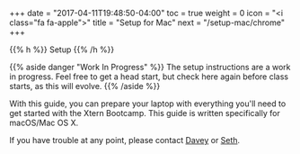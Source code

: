 +++
date = "2017-04-11T19:48:50-04:00"
toc = true
weight = 0
icon = "<i class=\"fa fa-apple\"></i>"
title = "Setup for Mac"
next = "/setup-mac/chrome"
+++

{{% h %}}
<i class="fa fa-apple"></i> Setup
{{% /h %}}

{{% aside danger "Work In Progress" %}}
The setup instructions are a work in progress. Feel free to get a head start, but check here again before class starts, as this will evolve.
{{% /aside %}}

With this guide, you can prepare your laptop with everything you'll need to get started with the Xtern Bootcamp. This guide is written specifically for macOS/Mac OS X.

If you have trouble at any point, please contact [Davey](mailto:dave@getfretless.com) or [Seth](mailto:seth@getfretless.com).